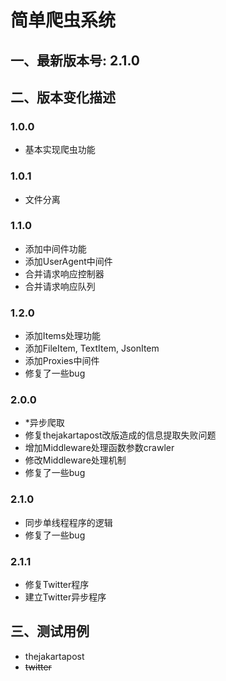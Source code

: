 # 简单爬虫系统 #

## 一、最新版本号: 2.1.0 ##

## 二、版本变化描述 ##

### 1.0.0 ###

- 基本实现爬虫功能

### 1.0.1 ###

- 文件分离

### 1.1.0 ###

- 添加中间件功能
- 添加UserAgent中间件
- 合并请求响应控制器
- 合并请求响应队列

### 1.2.0 ###

- 添加Items处理功能
- 添加FileItem, TextItem, JsonItem
- 添加Proxies中间件
- 修复了一些bug

### 2.0.0 ###

- *异步爬取
- 修复thejakartapost改版造成的信息提取失败问题
- 增加Middleware处理函数参数crawler
- 修改Middleware处理机制
- 修复了一些bug

### 2.1.0 ###

- 同步单线程程序的逻辑
- 修复了一些bug

### 2.1.1 ###

- 修复Twitter程序
- 建立Twitter异步程序

## 三、测试用例 ##

- thejakartapost
- ~~twitter~~
